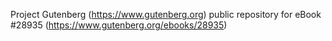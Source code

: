 Project Gutenberg (https://www.gutenberg.org) public repository for eBook #28935 (https://www.gutenberg.org/ebooks/28935)
